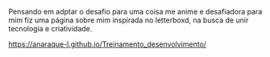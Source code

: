 Pensando em adptar o desafio para uma coisa me anime  e desafiadora para mim fiz uma página sobre mim inspirada no letterboxd, na busca de unir tecnologia e 
criatividade. 

https://anaraque-l.github.io/Treinamento_desenvolvimento/
